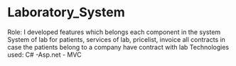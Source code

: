 # Laboratory_System

 Role: I developed features which belongs each component in the system 
 System of lab for patients, services of lab, pricelist, invoice all contracts in case the patients belong to a   company have contract with lab 
Technologies used: C# -Asp.net - MVC
